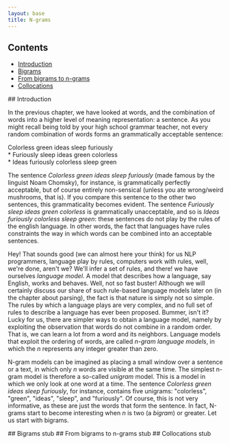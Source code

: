 ```yaml
---
layout: base
title: N-grams
---
```


## Contents

* [Introduction](#introduction)
* [Bigrams](#bigrams)
* [From bigrams to n-grams](#ngrams)
* [Collocations](#collocations)

<a name="introduction"/>
## Introduction

In the previous chapter, we have looked at words, and the combination of words into a
higher level of meaning representation: a sentence. As you might recall being told by your high school grammar teacher, not every random combination of words forms an grammatically acceptable sentence:

Colorless green ideas sleep furiously<br/>
\* Furiously sleep ideas green colorless<br/>
\* Ideas furiously colorless sleep green<br/>

The sentence *Colorless green ideas sleep furiously* (made famous by the linguist Noam
Chomsky), for instance, is grammatically perfectly acceptable, but of course entirely
non-sensical (unless you ate wrong/weird mushrooms, that is). If you compare this
sentence to the other two sentences, this grammaticality becomes evident. The sentence
*Furiously sleep ideas green colorless* is grammatically unacceptable, and so is *Ideas
furiously colorless sleep green*: these sentences do not play by the rules of the
english language. In other words, the fact that languages have rules constraints the
way in which words can be combined into an acceptable sentences. 

Hey! That sounds good (we can almost here your think) for us NLP programmers, language
play by rules, computers work with rules, well, we're done, aren't we? We'll infer a
set of rules, and there! we have ourselves *language model*. A model that describes how
a language, say English, works and behaves. Well, not so fast buster! Although we will
certainly discuss our share of such rule-based language models later on (in the chapter
about parsing), the fact is that nature is simply not so simple. The rules by which a
language plays are very complex, and no full set of rules to describe a language has
ever been proposed. Bummer, isn't it? Lucky for us, there are simpler ways to obtain a
language model, namely by exploiting the observation that words do not combine in a
random order. That is, we can learn a lot from a word and its neighbors. Language
models that exploit the ordering of words, are called *n-gram language models*, in
which the *n* represents any integer greater than zero.

N-gram models can be imagined as placing a small window over a sentence or a text, in
which only *n* words are visible at the same time. The simplest n-gram model is
therefore a so-called *unigram* model. This is a model in which we only look at one
word at a time. The sentence *Colorless green ideas sleep furiously*, for instance,
contains five unigrams: "colorless", "green", "ideas", "sleep", and "furiously". Of
course, this is not very informative, as these are just the words that form the
sentence. In fact, N-grams start to become interesting when *n* is two (a *bigram*) or
greater. Let us start with bigrams.

<a name="bigrams"/>
## Bigrams
stub

<a name="ngrams"/>
## From bigrams to n-grams
stub

<a name="collocations"/>
## Collocations
stub